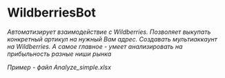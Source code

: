 # WildberriesBot
*Автоматизирует взаимодействие с Wildberries. Позволяет выкупать конкретный артикул на нужный Вам адрес. Создавать мультиаккаунт на Wildberries. А самое главное - умеет анализировать на прибыльность разные ниши рынка*


*Пример - файл Analyze_simple.xlsx*
